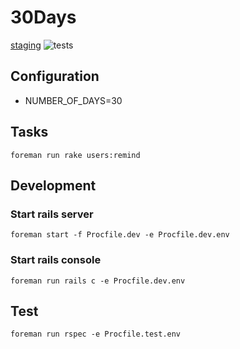 # 30Days
[staging](http://thirty-days-web.herokuapp.com/)
![tests](https://magnum-ci.com/status/209ad2835c10685d1325103544e4cb8b.png)

## Configuration

- NUMBER_OF_DAYS=30

## Tasks
``` foreman run rake users:remind ```

## Development

### Start rails server
``` foreman start -f Procfile.dev -e Procfile.dev.env ```

### Start rails console
``` foreman run rails c -e Procfile.dev.env ```

## Test
``` foreman run rspec -e Procfile.test.env ```